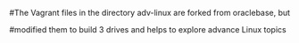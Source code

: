 #The Vagrant files in the directory adv-linux are forked from oraclebase, but

#modified them to build 3 drives and helps to explore advance Linux topics

